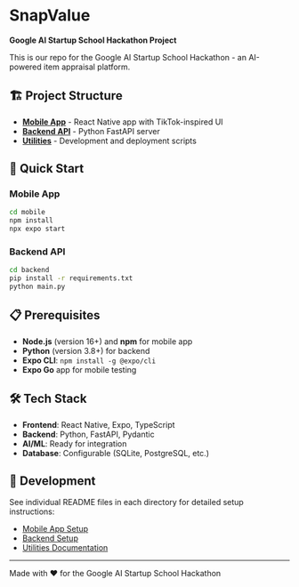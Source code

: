 # SnapValue

**Google AI Startup School Hackathon Project**

This is our repo for the Google AI Startup School Hackathon - an AI-powered item appraisal platform.

## 🏗️ Project Structure

- **[Mobile App](./mobile/)** - React Native app with TikTok-inspired UI
- **[Backend API](./backend/)** - Python FastAPI server
- **[Utilities](./utilities/)** - Development and deployment scripts

## 🚀 Quick Start

### Mobile App
```bash
cd mobile
npm install
npx expo start
```

### Backend API
```bash
cd backend
pip install -r requirements.txt
python main.py
```

## 📋 Prerequisites

- **Node.js** (version 16+) and **npm** for mobile app
- **Python** (version 3.8+) for backend
- **Expo CLI**: `npm install -g @expo/cli`
- **Expo Go** app for mobile testing

## 🛠️ Tech Stack

- **Frontend**: React Native, Expo, TypeScript
- **Backend**: Python, FastAPI, Pydantic
- **AI/ML**: Ready for integration
- **Database**: Configurable (SQLite, PostgreSQL, etc.)

## 📝 Development

See individual README files in each directory for detailed setup instructions:

- [Mobile App Setup](./mobile/README.md)
- [Backend Setup](./backend/README.md)
- [Utilities Documentation](./utilities/README.md)

---

Made with ❤️ for the Google AI Startup School Hackathon
